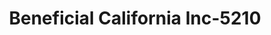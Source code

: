 ---
f_zip-code: 95677
f_state-code: CA
title: Beneficial California Inc-5210
f_phone: 916-625-0610
f_city-only: Rocklin
f_address: 6810 Five Star Blvd Rocklin
f_location-unique-id: '5210'
slug: beneficial-california-inc-5210
updated-on: '2024-05-30T13:46:58.046Z'
created-on: '2024-05-30T13:36:59.803Z'
published-on: '2024-05-30T13:54:32.469Z'
f_city-state: cms/city/rocklin-ca.md
f_company: cms/company/beneficial-california-inc.md
f_state: cms/state/california.md
layout: '[payday-loan].html'
tags: payday-loan
---